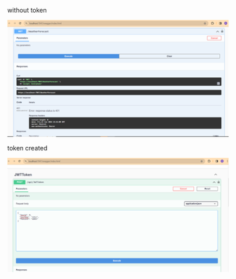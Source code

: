 without token

![Alt text](https://raw.githubusercontent.com/abhijit737/JWT_Auth_DotnetCore/main/JWTTokenUser/withoth_token.png)

token created

![Alt text](https://raw.githubusercontent.com/abhijit737/JWT_Auth_DotnetCore/main/JWTTokenUser/token_credentials%20filled.png)
